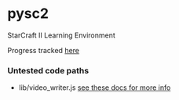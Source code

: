 # pysc2
StarCraft II Learning Environment

Progress tracked [here](https://docs.google.com/spreadsheets/d/1V8KMPZJJE0mjzI4Z8px06jS8sZL3zfR5a_fcmFsiUpU/edit?ts=5e8904ba#gid=0)

### Untested code paths
- lib/video_writer.js [see these docs for more info](https://www.npmjs.com/package/fluent-ffmpeg)
